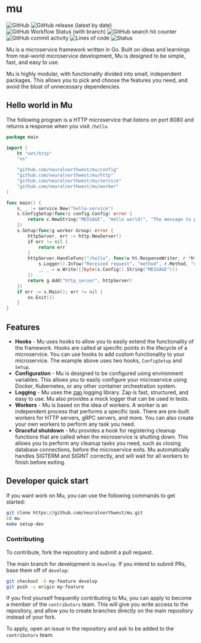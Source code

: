  # mu

![GitHub](https://img.shields.io/github/license/neuralnorthwest/mu?style=plastic)
![GitHub release (latest by date)](https://img.shields.io/github/v/release/neuralnorthwest/mu?style=plastic)
![GitHub Workflow Status (with branch)](https://img.shields.io/github/actions/workflow/status/neuralnorthwest/mu/cicd.yaml?branch=develop&style=plastic)
![GitHub search hit counter](https://img.shields.io/github/search/neuralnorthwest/mu/goto?style=plastic)
![GitHub commit activity](https://img.shields.io/github/commit-activity/w/neuralnorthwest/mu?style=plastic)
![Lines of code](https://img.shields.io/badge/lines%20of%20code-8k-blue?style=plastic)
![Status](https://img.shields.io/badge/status-in%20development-orange?style=plastic)

Mu is a microservice framework written in Go. Built on ideas and learnings from
real-world microservice development, Mu is designed to be simple, fast, and
easy to use.

Mu is highly modular, with functionality divided into small, independent
packages. This allows you to pick and choose the features you need, and
avoid the bloat of unnecessary dependencies.

## Hello world in Mu

The following program is a HTTP microservice that listens on port 8080 and
returns a response when you visit `/hello`.

```go
package main

import (
	ht "net/http"
	"os"

	"github.com/neuralnorthwest/mu/config"
	"github.com/neuralnorthwest/mu/http"
	"github.com/neuralnorthwest/mu/service"
	"github.com/neuralnorthwest/mu/worker"
)

func main() {
	s, _ := service.New("hello-service")
	s.ConfigSetup(func(c config.Config) error {
		return c.NewString("MESSAGE", "Hello world!", "The message to print")
	})
	s.Setup(func(g worker.Group) error {
		httpServer, err := http.NewServer()
		if err != nil {
			return err
		}
		httpServer.HandleFunc("/hello", func(w ht.ResponseWriter, r *ht.Request) {
			s.Logger().Infow("Received request", "method", r.Method, "url", r.URL)
			_, _ = w.Write([]byte(s.Config().String("MESSAGE")))
		})
		return g.Add("http_server", httpServer)
	})
	if err := s.Main(); err != nil {
		os.Exit(1)
	}
}
```

## Features

-   **Hooks** - Mu uses hooks to allow you to easily extend the functionality of
    the framework. Hooks are called at specific points in the lifecycle of a
    microservice. You can use hooks to add custom functionality to your
    microservice. The example above uses two hooks, `ConfigSetup` and `Setup`.
-   **Configuration** - Mu is designed to be configured using environment
    variables. This allows you to easily configure your microservice using
    Docker, Kubernetes, or any other container orchestration system.
-   **Logging** - Mu uses the [zap](https://github.com/uber-go/zap) logging
    library. Zap is fast, structured, and easy to use. Mu also provides a mock
    logger that can be used in tests.
-   **Workers** - Mu is based on the idea of workers. A worker is an independent
    process that performs a specific task. There are pre-built workers for
    HTTP servers, gRPC servers, and more. You can also create your own workers
    to perform any task you need.
-   **Graceful shutdown** - Mu provides a hook for registering cleanup functions
    that are called when the microservice is shutting down. This allows you to
    perform any cleanup tasks you need, such as closing database connections,
    before the microservice exits. Mu automatically handles SIGTERM and SIGINT
    correctly, and will wait for all workers to finish before exiting.

## Developer quick start

If you want work on Mu, you can use the following commands to get started:

```bash
git clone https://github.com/neuralnorthwest/mu.git
cd mu
make setup-dev
```

### Contributing

To contribute, fork the repository and submit a pull request.

The main branch for development is `develop`. If you intend to submit PRs,
base them off of `develop`:

```bash
git checkout -b my-feature develop
git push -u origin my-feature
```

If you find yourself frequently contributing to Mu, you can apply to become a
member of the `contributors` team. This will give you write access to the
repository, and allow you to create branches directly on the main repository
instead of your fork.

To apply, open an issue in the repository and ask to be added to the
`contributors` team.
